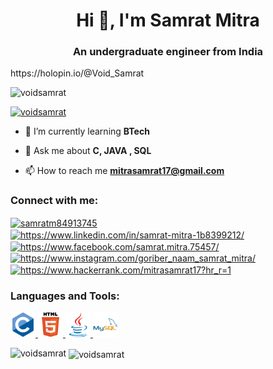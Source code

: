 <h1 align="center">Hi 👋, I'm Samrat Mitra</h1>
<h3 align="center">An undergraduate engineer from India</h3>
https://holopin.io/@Void_Samrat

<p align="left"> <img src="https://komarev.com/ghpvc/?username=voidsamrat&label=Profile%20views&color=0e75b6&style=flat" alt="voidsamrat" /> </p>

<p align="left"> <a href="https://github.com/ryo-ma/github-profile-trophy"><img src="https://github-profile-trophy.vercel.app/?username=voidsamrat" alt="voidsamrat" /></a> </p>

- 🌱 I’m currently learning **BTech**

- 💬 Ask me about **C, JAVA , SQL**

- 📫 How to reach me **mitrasamrat17@gmail.com**

<h3 align="left">Connect with me:</h3>
<p align="left">
<a href="https://twitter.com/samratm84913745" target="blank"><img align="center" src="https://raw.githubusercontent.com/rahuldkjain/github-profile-readme-generator/master/src/images/icons/Social/twitter.svg" alt="samratm84913745" height="30" width="40" /></a>
<a href="https://linkedin.com/in/https://www.linkedin.com/in/samrat-mitra-1b8399212/" target="blank"><img align="center" src="https://raw.githubusercontent.com/rahuldkjain/github-profile-readme-generator/master/src/images/icons/Social/linked-in-alt.svg" alt="https://www.linkedin.com/in/samrat-mitra-1b8399212/" height="30" width="40" /></a>
<a href="https://fb.com/https://www.facebook.com/samrat.mitra.75457/" target="blank"><img align="center" src="https://raw.githubusercontent.com/rahuldkjain/github-profile-readme-generator/master/src/images/icons/Social/facebook.svg" alt="https://www.facebook.com/samrat.mitra.75457/" height="30" width="40" /></a>
<a href="https://instagram.com/https://www.instagram.com/goriber_naam_samrat_mitra/" target="blank"><img align="center" src="https://raw.githubusercontent.com/rahuldkjain/github-profile-readme-generator/master/src/images/icons/Social/instagram.svg" alt="https://www.instagram.com/goriber_naam_samrat_mitra/" height="30" width="40" /></a>
<a href="https://www.hackerrank.com/https://www.hackerrank.com/mitrasamrat17?hr_r=1" target="blank"><img align="center" src="https://raw.githubusercontent.com/rahuldkjain/github-profile-readme-generator/master/src/images/icons/Social/hackerrank.svg" alt="https://www.hackerrank.com/mitrasamrat17?hr_r=1" height="30" width="40" /></a>
</p>

<h3 align="left">Languages and Tools:</h3>
<p align="left"> <a href="https://www.cprogramming.com/" target="_blank" rel="noreferrer"> <img src="https://raw.githubusercontent.com/devicons/devicon/master/icons/c/c-original.svg" alt="c" width="40" height="40"/> </a> <a href="https://www.w3.org/html/" target="_blank" rel="noreferrer"> <img src="https://raw.githubusercontent.com/devicons/devicon/master/icons/html5/html5-original-wordmark.svg" alt="html5" width="40" height="40"/> </a> <a href="https://www.java.com" target="_blank" rel="noreferrer"> <img src="https://raw.githubusercontent.com/devicons/devicon/master/icons/java/java-original.svg" alt="java" width="40" height="40"/> </a> <a href="https://www.mysql.com/" target="_blank" rel="noreferrer"> <img src="https://raw.githubusercontent.com/devicons/devicon/master/icons/mysql/mysql-original-wordmark.svg" alt="mysql" width="40" height="40"/> </a> </p>

<p><img align="left" src="https://github-readme-stats.vercel.app/api/top-langs?username=voidsamrat&show_icons=true&locale=en&layout=compact" alt="voidsamrat" /></p>

<p>&nbsp;<img align="center" src="https://github-readme-stats.vercel.app/api?username=voidsamrat&show_icons=true&locale=en" alt="voidsamrat" /></p>
